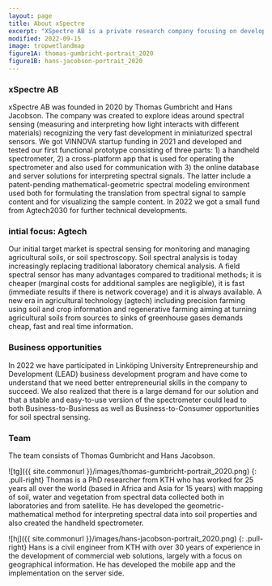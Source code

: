 ```yaml
---
layout: page
title: About xSpectre
excerpt: "XSpectre AB is a private research company focusing on developing citizen science methods for soil spectroscopy."
modified: 2022-09-15
image: tropwetlandmap
figure1A: thomas-gumbricht-portrait_2020
figure1B: hans-jacobson-portrait_2020
---
```


### xSpectre AB

xSpectre AB was founded in 2020 by Thomas Gumbricht and Hans Jacobson. The company was created to explore ideas around spectral sensing (measuring and interpreting how light interacts with different materials) recognizing the very fast development in miniaturized spectral sensors. We got VINNOVA startup funding in 2021 and developed and tested our first functional prototype consisting of three parts: 1) a handheld spectrometer, 2) a cross-platform app that is used for operating the spectrometer and also used for communication with 3) the online database and server solutions for interpreting spectral signals. The latter include a patent-pending mathematical-geometric spectral modeling environment used both for formulating the translation from spectral signal to sample content and for visualizing the sample content. In 2022 we got a small fund from Agtech2030 for further technical developments.

### intial focus: Agtech

Our initial target market is spectral sensing for monitoring and managing agricultural soils, or soil spectroscopy. Soil spectral analysis is today increasingly replacing traditional laboratory chemical analysis. A field spectral sensor has many advantages compared to traditional methods; it is cheaper (marginal costs for additional samples are negligible), it is fast (immediate results if there is network coverage) and it is always available. A new era in agricultural technology (agtech) including precision farming using soil and crop information and regenerative farming aiming at turning agricultural soils from sources to sinks of greenhouse gases demands cheap, fast and real time information.

### Business opportunities

In 2022 we have participated in Linköping University Entrepreneurship and Development (LEAD) business development program and have come to understand that we need better entrepreneurial skills in the company to succeed. We also realized that there is a large demand for our solution and that a stable and easy-to-use version of the spectrometer could lead to both Business-to-Business as well as Business-to-Consumer opportunities for soil spectral sensing.

### Team

The team consists of Thomas Gumbricht and Hans Jacobson.

![tg]({{ site.commonurl }}/images/thomas-gumbricht-portrait_2020.png)
{: .pull-right}
Thomas is a PhD researcher from KTH who has worked for 25 years all over the world (based in Africa and Asia for 15 years) with mapping of soil, water and vegetation from spectral data collected both in laboratories and from satellite. He has developed the geometric-mathematical method for interpreting spectral data into soil properties and also created the handheld spectrometer.

![hj]({{ site.commonurl }}/images/hans-jacobson-portrait_2020.png)
{: .pull-right}
Hans is a civil engineer from KTH with over 30 years of experience in the development of commercial web solutions, largely with a focus on geographical information. He has developed the mobile app and the implementation on the server side.
